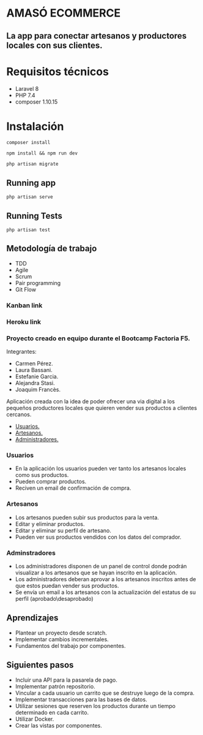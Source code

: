 # AMASÓ ECOMMERCE

## La app para conectar artesanos y productores locales con sus clientes.

# Requisitos técnicos

- Laravel 8
- PHP 7.4
- composer 1.10.15

# Instalación

 ` composer install `

 ` npm install && npm run dev `

 ` php artisan migrate `


## Running app

` php artisan serve ` 

## Running Tests

` php artisan test `

## Metodología de trabajo

- TDD
- Agile
- Scrum 
- Pair programming
- Git Flow

### Kanban link



### Heroku link



### Proyecto creado en equipo durante el Bootcamp Factoria F5.

Integrantes:

* Carmen Pérez.
* Laura Bassani.
* Estefanie Garcia.
* Alejandra Stasi.
* Joaquim Francès.


Aplicación creada con la idea de poder ofrecer una via digital a los pequeños productores locales que quieren vender sus productos a clientes cercanos.

- [Usuarios.](#usuarios)
- [Artesanos.](#artesanos)
- [Administradores.](#adminstradores)

### Usuarios
- En la aplicación los usuarios pueden ver tanto los artesanos locales como sus productos.
- Pueden comprar productos.
- Reciven un email de confirmación de compra.

### Artesanos
- Los artesanos pueden subir sus productos para la venta. 
- Editar y eliminar productos. 
- Editar y eliminar su perfil de artesano.
- Pueden ver sus productos vendidos con los datos del comprador.

### Adminstradores
- Los administradores disponen de un panel de control donde podrán visualizar a los artesanos que se hayan inscrito en la aplicación. 
- Los administradores deberan aprovar a los artesanos inscritos antes de que estos puedan vender sus productos.
- Se envía un email a los artesanos con la actualización del estatus de su perfil (aprobado\desaprobado)



## Aprendizajes

- Plantear un proyecto desde scratch.
- Implementar cambios incrementales.
- Fundamentos del trabajo por componentes.

## Siguientes pasos

- Incluir una API para la pasarela de pago. 
- Implementar patrón repositorio.
- Vincular a cada usuario un carrito que se destruye luego de la compra.
- Implementar transacciones para las bases de datos.
- Utilizar sesiones que reserven los productos durante un tiempo determinado en cada carrito.
- Utilizar Docker.
- Crear las vistas por componentes.



